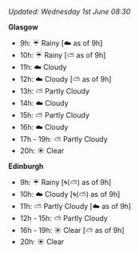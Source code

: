 *Updated: Wednesday 1st June 08:30*

**Glasgow**

* 9h: :umbrella: Rainy [:cloud: as of 9h]
* 10h: :umbrella: Rainy [:partly_sunny: as of 9h]
* 11h: :cloud: Cloudy
* 12h: :cloud: Cloudy [:partly_sunny: as of 9h]
* 13h: :partly_sunny: Partly Cloudy
* 14h: :cloud: Cloudy
* 15h: :partly_sunny: Partly Cloudy
* 16h: :cloud: Cloudy
* 17h - 19h: :partly_sunny: Partly Cloudy
* 20h: :sunny: Clear

**Edinburgh**

* 9h: :umbrella: Rainy [:cyclone:(:partly_sunny:) as of 9h]
* 10h: :cloud: Cloudy [:cyclone:(:partly_sunny:) as of 9h]
* 11h: :partly_sunny: Partly Cloudy [:cloud: as of 9h]
* 12h - 15h: :partly_sunny: Partly Cloudy
* 16h - 19h: :sunny: Clear [:partly_sunny: as of 9h]
* 20h: :sunny: Clear
